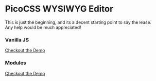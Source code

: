 # PicoCSS WYSIWYG Editor

This is just the beginning, and its a decent starting point to say the lease. Any help would be much appreciated!

### Vanilla JS
[Checkout the Demo](https://yohn.github.io/PicoCSS-WYSIWYG/)

### Modules
[Checkout the Demo](https://yohn.github.io/PicoCSS-WYSIWYG/module.html#)
